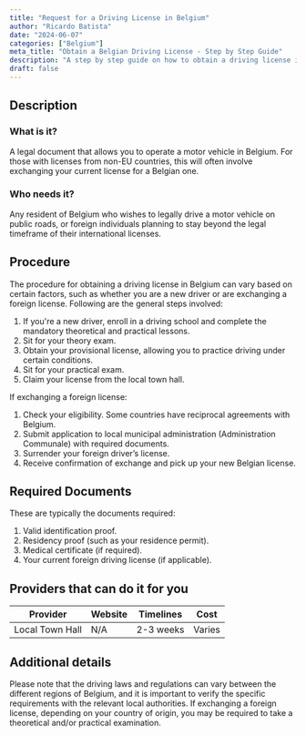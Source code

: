 ```yaml
---
title: "Request for a Driving License in Belgium"
author: "Ricardo Batista"
date: "2024-06-07"
categories: ["Belgium"]
meta_title: "Obtain a Belgian Driving License - Step by Step Guide"
description: "A step by step guide on how to obtain a driving license in Belgium."
draft: false
---
```


## Description
### What is it?
A legal document that allows you to operate a motor vehicle in Belgium. For those with licenses from non-EU countries, this will often involve exchanging your current license for a Belgian one.

### Who needs it?
Any resident of Belgium who wishes to legally drive a motor vehicle on public roads, or foreign individuals planning to stay beyond the legal timeframe of their international licenses.

## Procedure
The procedure for obtaining a driving license in Belgium can vary based on certain factors, such as whether you are a new driver or are exchanging a foreign license. Following are the general steps involved:

1. If you're a new driver, enroll in a driving school and complete the mandatory theoretical and practical lessons.
2. Sit for your theory exam.
3. Obtain your provisional license, allowing you to practice driving under certain conditions.
4. Sit for your practical exam.
5. Claim your license from the local town hall. 

If exchanging a foreign license:

1. Check your eligibility. Some countries have reciprocal agreements with Belgium.
2. Submit application to local municipal administration (Administration Communale) with required documents.
3. Surrender your foreign driver’s license.
4. Receive confirmation of exchange and pick up your new Belgian license.

## Required Documents
These are typically the documents required:

1. Valid identification proof.
2. Residency proof (such as your residence permit).
3. Medical certificate (if required).
4. Your current foreign driving license (if applicable).

## Providers that can do it for you

| Provider        |     Website     |     Timelines    |       Cost      |
| --------------- | --------------- |  :-------------: | :-------------: |
| Local Town Hall |  N/A            |    2-3 weeks     |      Varies     |

## Additional details
Please note that the driving laws and regulations can vary between the different regions of Belgium, and it is important to verify the specific requirements with the relevant local authorities. If exchanging a foreign license, depending on your country of origin, you may be required to take a theoretical and/or practical examination.